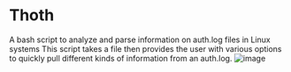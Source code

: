 # Thoth
A bash script to analyze and parse information on auth.log files in Linux systems
This script takes a file then provides the user with various options to quickly pull different kinds of information from an auth.log.
![image](https://user-images.githubusercontent.com/105451443/193733846-9e5ebf21-30a4-43bf-9cce-1f877e0f100f.png)
